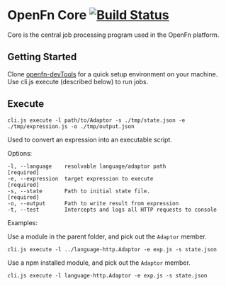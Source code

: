# OpenFn Core [![Build Status](https://travis-ci.org/OpenFn/fn-lang.svg?branch=master)](https://travis-ci.org/OpenFn/fn-lang)
Core is the central job processing program used in the OpenFn platform.

Getting Started
---------------
Clone [openfn-devTools](https://github.com/OpenFn/openfn-devtools) for a quick setup environment on your machine.  
Use cli.js execute (described below) to run jobs.

Execute
-------

`cli.js execute -l path/to/Adaptor -s ./tmp/state.json -e ./tmp/expression.js -o ./tmp/output.json`

Used to convert an expression into an executable script.

Options:
```
-l, --language    resolvable language/adaptor path                [required]
-e, --expression  target expression to execute                    [required]
-s, --state       Path to initial state file.                     [required]
-o, --output      Path to write result from expression
-t, --test        Intercepts and logs all HTTP requests to console
```

Examples:

Use a module in the parent folder, and pick out the `Adaptor` member.
```
cli.js execute -l ../language-http.Adaptor -e exp.js -s state.json
```

Use a npm installed module, and pick out the `Adaptor` member.
```
cli.js execute -l language-http.Adaptor -e exp.js -s state.json
```
